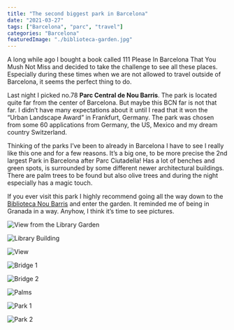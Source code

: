 ```yaml
---
title: "The second biggest park in Barcelona"
date: "2021-03-27"
tags: ["Barcelona", "parc", "travel"]
categories: "Barcelona"
featuredImage: "./biblioteca-garden.jpg"
---
```


A long while ago I bought a book called 111 Please In Barcelona That You Mush Not Miss and decided to take the challenge to see all these places. Especially during these times when we are not allowed to travel outside of Barcelona, it seems the perfect thing to do.

Last night I picked no.78 **Parc Central de Nou Barris**. The park is located quite far from the center of Barcelona. But maybe this BCN far is not that far. I didn’t have many expectations about it until I read that it won the “Urban Landscape Award” in Frankfurt, Germany. The park was chosen from some 60 applications from Germany, the US, Mexico and my dream country Switzerland.

Thinking of the parks I’ve been to already in Barcelona I have to see I really like this one and for a few reasons. It’s a big one, to be more precise the 2nd largest Park in Barcelona after Parc Ciutadella! Has a lot of benches and green spots, is surrounded by some different newer architectural buildings. There are palm trees to be found but also olive trees and during the night especially has a magic touch.

If you ever visit this park I highly recommend going all the way down to the [Biblioteca Nou Barris](https://goo.gl/maps/q4Hjq1U8iFnfkxsQA) and enter the garden. It reminded me of being in Granada in a way. Anyhow, I think it’s time to see pictures.

![View from the Library Garden](./biblioteca-garden.jpg)

![Library Building](./biblioteca.jpg)

![View](./view.jpg)

![Bridge 1](./bridge-1.jpg)

![Bridge 2](./bridge-2.jpg)

![Palms](./palms.jpg)

![Park 1](./parc-2.jpg)

![Park 2](./parc.jpg)
